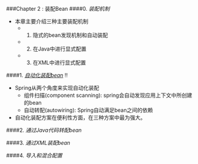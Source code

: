 ###Chapter 2 : 装配Bean
####0. _装配机制_
+ 本章主要介绍三种主要装配机制
    + 1. 隐式的bean发现机制和自动装配 
    + 2. 在Java中进行显式配置
    + 3. 在XML中进行显式配置
    
####1. [_自动化装配bean_]() :bangbang:
+ Spring从两个角度来实现自动化装配
    + 组件扫描(component scanning): spring会自动发现应用上下文中所创建的bean
    + 自动转配(autowiring): Spring自动满足bean之间的依赖
+ 自动化装配方案在便利性方面，在三种方案中最为强大。

####2. _通过Java代码转配bean_


####3. _通过XML装配bean_


####4. _导入和混合配置_



